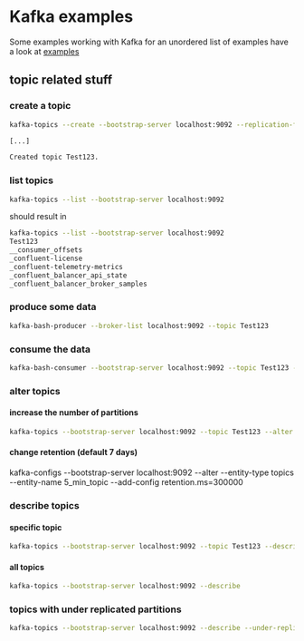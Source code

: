 # Kafka examples

Some examples working with Kafka
for an unordered list of examples have a look at [ examples](./examples)

## topic related stuff

### create a topic
```bash
kafka-topics --create --bootstrap-server localhost:9092 --replication-factor 1 --partitions 1 --topic Test123

[...]

Created topic Test123.
```

### list topics
```bash
kafka-topics --list --bootstrap-server localhost:9092
```

should result in 
```bash
kafka-topics --list --bootstrap-server localhost:9092
Test123
__consumer_offsets
_confluent-license
_confluent-telemetry-metrics
_confluent_balancer_api_state
_confluent_balancer_broker_samples
```

### produce some data 
```bash
kafka-bash-producer --broker-list localhost:9092 --topic Test123
```

### consume the data
```bash
kafka-bash-consumer --bootstrap-server localhost:9092 --topic Test123 --from-beginning
```

### alter topics
#### increase the number of partitions
```bash
kafka-topics --bootstrap-server localhost:9092 --topic Test123 --alter --partitions 5
```
#### change retention (default 7 days)
kafka-configs --bootstrap-server localhost:9092 --alter --entity-type topics --entity-name 5_min_topic --add-config retention.ms=300000

### describe topics

#### specific topic
```bash
kafka-topics --bootstrap-server localhost:9092 --topic Test123 --describe
```

#### all topics
```bash
kafka-topics --bootstrap-server localhost:9092 --describe
```

### topics with under replicated partitions
```bash
kafka-topics --bootstrap-server localhost:9092 --describe --under-replicated-partition
```

